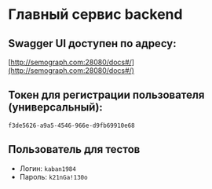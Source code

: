 # Главный сервис backend

## **Swagger UI доступен по адресу:**
[http://semograph.com:28080/docs#/](http://semograph.com:28080/docs#/)

## **Токен для регистрации пользователя (универсальный):**
`f3de5626-a9a5-4546-966e-d9fb69910e68`

## **Пользователь для тестов**
- Логин: `kaban1984`
- Пароль: `k21nGa!130o`

